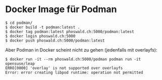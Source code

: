 
# Docker Image für Podman

~~~
$ cd podman/
$ docker build -t podman:latest .
$ docker tag podman:latest phoswald.ch:5000/podman:latest
$ docker login phoswald.ch:5000
$ docker push phoswald.ch:5000/podman:latest
~~~

Aber Podman in Docker scheint nicht zu gehen (jedenfalls mit overlayfs):

~~~
$ docker run -it --rm phoswald.ch:5000/podman podman run -it opensuse/leap
ERRO[0000] 'overlay' is not supported over overlayfs    
Error: error creating libpod runtime: operation not permitted
~~~
